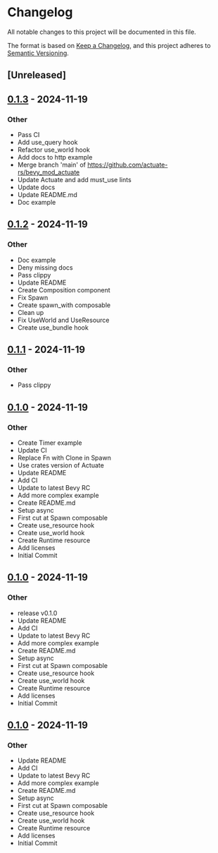 # Changelog

All notable changes to this project will be documented in this file.

The format is based on [Keep a Changelog](https://keepachangelog.com/en/1.0.0/),
and this project adheres to [Semantic Versioning](https://semver.org/spec/v2.0.0.html).

## [Unreleased]

## [0.1.3](https://github.com/actuate-rs/bevy_mod_actuate/compare/v0.1.2...v0.1.3) - 2024-11-19

### Other

- Pass CI
- Add use_query hook
- Refactor use_world hook
- Add docs to http example
- Merge branch 'main' of https://github.com/actuate-rs/bevy_mod_actuate
- Update Actuate and add must_use lints
- Update docs
- Update README.md
- Doc example

## [0.1.2](https://github.com/actuate-rs/bevy_mod_actuate/compare/v0.1.1...v0.1.2) - 2024-11-19

### Other

- Doc example
- Deny missing docs
- Pass clippy
- Update README
- Create Composition component
- Fix Spawn
- Create spawn_with composable
- Clean up
- Fix UseWorld and UseResource
- Create use_bundle hook

## [0.1.1](https://github.com/actuate-rs/bevy_mod_actuate/compare/v0.1.0...v0.1.1) - 2024-11-19

### Other

- Pass clippy

## [0.1.0](https://github.com/actuate-rs/bevy_mod_actuate/releases/tag/v0.1.0) - 2024-11-19

### Other

- Create Timer example
- Update CI
- Replace Fn with Clone in Spawn
- Use crates version of Actuate
- Update README
- Add CI
- Update to latest Bevy RC
- Add more complex example
- Create README.md
- Setup async
- First cut at Spawn composable
- Create use_resource hook
- Create use_world hook
- Create Runtime resource
- Add licenses
- Initial Commit

## [0.1.0](https://github.com/actuate-rs/bevy_mod_actuate/releases/tag/v0.1.0) - 2024-11-19

### Other

- release v0.1.0
- Update README
- Add CI
- Update to latest Bevy RC
- Add more complex example
- Create README.md
- Setup async
- First cut at Spawn composable
- Create use_resource hook
- Create use_world hook
- Create Runtime resource
- Add licenses
- Initial Commit

## [0.1.0](https://github.com/actuate-rs/bevy_mod_actuate/releases/tag/v0.1.0) - 2024-11-19

### Other

- Update README
- Add CI
- Update to latest Bevy RC
- Add more complex example
- Create README.md
- Setup async
- First cut at Spawn composable
- Create use_resource hook
- Create use_world hook
- Create Runtime resource
- Add licenses
- Initial Commit
